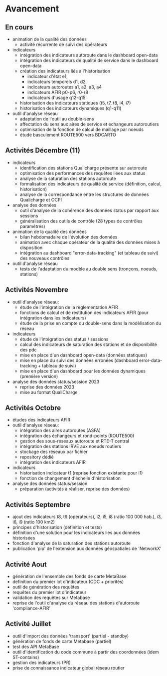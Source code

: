 # Avancement

## En cours

- animation de la qualité des données
  - activité récurrente de suivi des opérateurs
- indicateurs
  - intégration des indicateurs autoroute dans le dashboard open-data
  - intégration des indicateurs de qualité de service dans le dashboard open-data
  - création des indicateurs liés à l'historisation 
    - indicateur d'état e1,
    - indicateurs temporels d1, d2
    - indicateurs autoroutes a1, a2, a3, a4
    - indicateurs AFIR p0-p6, r0-r8
    - indicateurs d'usage q12-q15
  - historisation des indicateurs statiques (t5, t7, t8, i4, i7)
  - historisation des indicateurs dynamiques (q1-q11)
- outil d'analyse réseau
  - adaptation de l'outil au double-sens
  - affectation du sens aux aires de service et échangeurs autoroutiers
  - optimisation de la fonction de calcul de maillage par noeuds
  - étude basculement ROUTE500 vers BDCARTO

## Activités Décembre (11)

- indicateurs
  - identification des stations Qualicharge présente sur autoroute
  - optimisation des performances des requêtes liées aux status
  - analyse de la saturation des stations autoroute
  - formalisation des indicateurs de qualité de service (définition, calcul, historisation)
  - analyse de la correspondance entre les structures de données Qualicharge et OCPI
- analyse des données
  - outil d'analyse de la cohérence des données status par rapport aux sessions
  - généralisation des outils de contrôle (28 types de contrôles paramétrés)
- animation de la qualité des données
  - bilan hebdomadaire de l'évolution des données
  - animation avec chaque opérateur de la qualité des données mises à disposition
  - intégration au dashboard "error-data-tracking" (et tableau de suivi) des nouveaux contrôles
- outil d'analyse réseau
  - tests de l'adaptation du modèle au double sens (tronçons, noeuds, stations)

## Activités Novembre

- outil d'analyse réseau:
  - étude de l'intégration de la règlementation AFIR
  - fonctions de calcul et de restitution des indicateurs AFIR (pour intégration dans les indicateurs)
  - étude de la prise en compte du double-sens dans la modèlisation du réseau
- indicateurs
  - étude de l'intégration des status / sessions
  - calcul des indicateurs de saturation des stations et de disponibilité des pdc
  - mise en place d'un dashboard open-data (données statiques)
  - mise en place du suivi des données erronées (dashboard error-data-tracking + tableau de suivi)
  - mise en place d'un dashboard pour les données dynamiques (première version)
- analyse des données status/session 2023
  - reprise des données 2023
  - mise au format QualiCharge

## Activités Octobre

- études des indicateurs AFIR
- outil d'analyse réseau:
  - intégration des aires autoroutes (ASFA)
  - intégration des échangeurs et rond-points (ROUTE500)
  - gestion des sous-réseaux autoroute et RTE-T central
  - intégration des stations IRVE aux noeuds routiers
  - stockage des réseaux par fichier
  - repository dédié
  - intégration des indicateurs AFIR
- indicateurs
  - historisation indicateur t1 (reprise fonction existante pour i1)
  - fonction de changement d'échelle d'historisation
- analyse des données status/session
  - préparation (activités à réaliser, reprise des données)

## Activités Septembre

- ajout des indicateurs t8, t9 (opérateurs), i2, i5, i8 (ratio 100 000 hab.), i3, i6, i9 (ratio 100 km2)
- principes d'historisation (définition et tests)
- définition d'une solution pour les indicateurs liés aux données historisées
- fonction d'analyse de la saturation des stations autoroute
- publication 'pip' de l'extension aux données géospatiales de 'NetworkX'

## Activité Aout

- génération de l'ensemble des fonds de carte MetaBase
- definition du premier lot d'indicateur (CDC + priorités)
- outil de génération des requêtes
- requêtes du premier lot d'indicateur
- validation des requêtes sur Metabase
- reprise de l'outil d'analyse du réseau des stations d'autoroute 'compliance-AFIR'

## Activité Juillet

- outil d'import des données 'transport' (partiel - standby)
- génération de fonds de carte Metabase (partiel)
- test des API MetaBase
- outil d'identification du code commune à partir des coordonnées (idem ST-contains)
- gestion des indicateurs (PR)
- prise de connaissance indicateur global réseau routier
